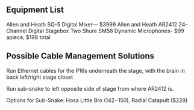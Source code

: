 ## Equipment List

Allen and Heath SQ-5 Digital Mixer— $3999
Allen and Heath AR2412 24-Channel Digital Stagebox
Two Shure SM58 Dynamic Microphones- $99 apiece, $198 total


## Possible Cable Management Solutions

Run Ethernet cables for the P16s underneath the stage, with the brain in back left/right stage closet

Run sub-snake to left opposite side of stage from where AR2412 is. 

Options for Sub-Snake: Hosa Little Bro ($142-$150), Radial Catapult ($229)